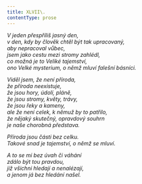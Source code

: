 ```yaml
---
title: XLVII\.
contentType: prose
---
```


_V jeden přespříliš jasný den,  
v den, kdy by člověk chtěl být tak upracovaný,  
aby nepracoval vůbec,  
jsem jako cestu mezi stromy zahlédl,  
co možná je to Veliké tajemství,  
ono Velké mysterium, o němž mluví falešní básníci._

_Viděl jsem, že není příroda,  
že příroda neexistuje,  
že jsou hory, údolí, pláně,  
že jsou stromy, květy, trávy,  
že jsou řeky a kameny,  
ale že není celek, k němuž by to patřilo,  
že nějaký skutečný, opravdový souhrn  
je naše chorobná představa._

_Příroda jsou části bez celku.  
Takové snad je tajemství, o němž se mluví._

_A to se mi bez úvah či váhání  
zdálo být tou pravdou,  
již všichni hledají a nenalézají,  
a jenom já bez hledání našel._
